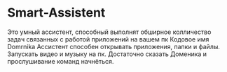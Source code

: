 # Smart-Assistent
Это умный ассистент, способный выполнят обширное колличество задач связанных с работой приложений на вашем пк
Кодовое имя Domrnika
Ассистент способен открывать приложения, папки и файлы. Запускать видео и музыку на пк.
Достаточно сказать Доменика и прослушивание команд начнёться.
